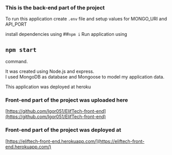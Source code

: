 ### This is the back-end part of the project
To run this application
create `.env` file 
and setup values for MONGO_URI and API_PORT

install dependencies using 
##`npm i`
Run application using
## `npm start` 
command.


It was created using Node.js and express.\
I used MongoDB as database and Mongoose to model my application data.

This application was deployed at heroku

### Front-end part of the project was uploaded here
[https://github.com/Igor051/ElifTech-front-end](https://github.com/Igor051/ElifTech-front-end)
### Front-end part of the project was deployed at
[https://eliftech-front-end.herokuapp.com/](https://eliftech-front-end.herokuapp.com/)

